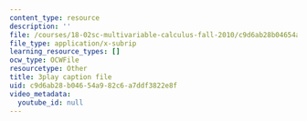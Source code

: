 ```yaml
---
content_type: resource
description: ''
file: /courses/18-02sc-multivariable-calculus-fall-2010/c9d6ab28b04654a982c6a7ddf3822e8f_u9YrIxLZJ6s.vtt
file_type: application/x-subrip
learning_resource_types: []
ocw_type: OCWFile
resourcetype: Other
title: 3play caption file
uid: c9d6ab28-b046-54a9-82c6-a7ddf3822e8f
video_metadata:
  youtube_id: null
---
```

